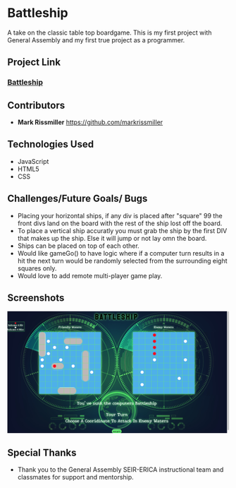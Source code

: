 # Battleship
A take on the classic table top boardgame. This is my first project with General Assembly and my first true project as a programmer. 


## Project Link
### [Battleship](https://markrissmiller.github.io/project__1/)


## Contributors
* **Mark Rissmiller** https://github.com/markrissmiller


## Technologies Used
* JavaScript
* HTML5
* CSS



## Challenges/Future Goals/ Bugs
* Placing your horizontal ships, if any div is placed after "square" 99 the front divs land on the board with the rest of the ship lost off the board.
* To place a vertical ship accuratly you must grab the ship by the first DIV that makes up the ship. Else it will jump or not lay omn the board.
* Ships can be placed on top of each other.
* Would like gameGo() to have logic where if a computer turn results in a hit the next turn would be randomly selected from the surrounding eight squares only. 
* Would love to add remote multi-player game play. 

## Screenshots
  ![image description](./images/screenShot1.png)


## Special Thanks
* Thank you to the General Assembly SEIR-ERICA instructional team and classmates for support and mentorship. 
